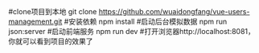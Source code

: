 #clone项目到本地
git clone https://github.com/wuaidongfang/vue-users-management.git
#安装依赖
npm install
#启动后台模拟数据
npm run json:server
#启动前端服务
npm run dev
#打开浏览器http://localhost:8081，你就可以看到项目的效果了
